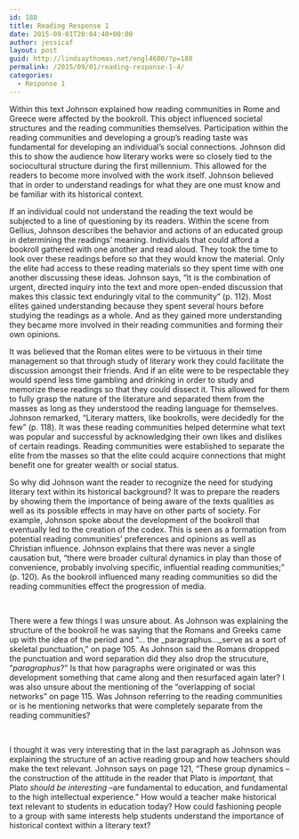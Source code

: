 ```yaml
---
id: 188
title: Reading Response 1
date: 2015-09-01T20:04:40+00:00
author: jessicaf
layout: post
guid: http://lindsaythomas.net/engl4600/?p=188
permalink: /2015/09/01/reading-response-1-4/
categories:
  - Response 1
---
```

Within this text Johnson explained how reading communities in Rome and Greece were affected by the bookroll. This object influenced societal structures and the reading communities themselves. Participation within the reading communities and developing a group&#8217;s reading taste was fundamental for developing an individual’s social connections. Johnson did this to show the audience how literary works were so closely tied to the sociocultural structure during the first millennium. This allowed for the readers to become more involved with the work itself. Johnson believed that in order to understand readings for what they are one must know and be familiar with its historical context.

If an individual could not understand the reading the text would be subjected to a line of questioning by its readers. Within the scene from Gellius, Johnson describes the behavior and actions of an educated group in determining the readings’ meaning. Individuals that could afford a bookroll gathered with one another and read aloud. They took the time to look over these readings before so that they would know the material. Only the elite had access to these reading materials so they spent time with one another discussing these ideas. Johnson says, “It is the combination of urgent, directed inquiry into the text and more open-ended discussion that makes this classic text enduringly vital to the community” (p. 112). Most elites gained understanding because they spent several hours before studying the readings as a whole. And as they gained more understanding they became more involved in their reading communities and forming their own opinions.

It was believed that the Roman elites were to be virtuous in their time management so that through study of literary work they could facilitate the discussion amongst their friends. And if an elite were to be respectable they would spend less time gambling and drinking in order to study and memorize these readings so that they could dissect it. This allowed for them to fully grasp the nature of the literature and separated them from the masses as long as they understood the reading language for themselves. Johnson remarked, “Literary matters, like bookrolls, were decidedly for the few” (p. 118). It was these reading communities helped determine what text was popular and successful by acknowledging their own likes and dislikes of certain readings. Reading communities were established to separate the elite from the masses so that the elite could acquire connections that might benefit one for greater wealth or social status.

So why did Johnson want the reader to recognize the need for studying literary text within its historical background? It was to prepare the readers by showing them the importance of being aware of the texts qualities as well as its possible effects in may have on other parts of society. For example, Johnson spoke about the development of the bookroll that eventually led to the creation of the codex. This is seen as a formation from potential reading communities’ preferences and opinions as well as Christian influence. Johnson explains that there was never a single causation but, “there were broader cultural dynamics in play than those of convenience, probably involving specific, influential reading communities;” (p. 120). As the bookroll influenced many reading communities so did the reading communities effect the progression of media.

&nbsp;

There were a few things I was unsure about. As Johnson was explaining the structure of the bookroll he was saying that the Romans and Greeks came up with the idea of the period and “… the _paragraphus…_serve as a sort of skeletal punctuation,” on page 105. As Johnson said the Romans dropped the punctuation and word separation did they also drop the strucuture, “_paragraphus_?” Is that how paragraphs were originated or was this development something that came along and then resurfaced again later? I was also unsure about the mentioning of the “overlapping of social networks” on page 115. Was Johnson referring to the reading communities or is he mentioning networks that were completely separate from the reading communities?

&nbsp;

I thought it was very interesting that in the last paragraph as Johnson was explaining the structure of an active reading group and how teachers should make the text relevant. Johnson says on page 121, “These group dynamics –the construction of the attitude in the reader that Plato is _important,_ that Plato _should be interesting_ –are fundamental to education, and fundamental to the high intellectual experience.” How would a teacher make historical text relevant to students in education today? How could fashioning people to a group with same interests help students understand the importance of historical context within a literary text?

&nbsp;

&nbsp;

&nbsp;

&nbsp;

&nbsp;

&nbsp;

&nbsp;

&nbsp;

&nbsp;

&nbsp;

&nbsp;

&nbsp;

&nbsp;

&nbsp;

&nbsp;

&nbsp;